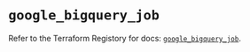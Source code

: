 # `google_bigquery_job`

Refer to the Terraform Registory for docs: [`google_bigquery_job`](https://registry.terraform.io/providers/hashicorp/google/5.7.0/docs/resources/bigquery_job).
